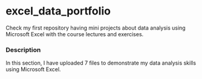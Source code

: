 # excel_data_portfolio
Check my first repository having mini projects about data analysis using Microsoft Excel with the course lectures and exercises.
### Description
In this section, I have uploaded 7  files to demonstrate my data analysis skills using Microsoft Excel.
